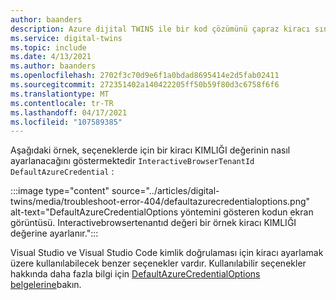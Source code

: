 ```yaml
---
author: baanders
description: Azure dijital TWINS ile bir kod çözümünü çapraz kiracı sınırına tanıtan dosyayı ekleyin
ms.service: digital-twins
ms.topic: include
ms.date: 4/13/2021
ms.author: baanders
ms.openlocfilehash: 2702f3c70d9e6f1a0bdad8695414e2d5fab02411
ms.sourcegitcommit: 272351402a140422205ff50b59f80d3c6758f6f6
ms.translationtype: MT
ms.contentlocale: tr-TR
ms.lasthandoff: 04/17/2021
ms.locfileid: "107589385"
---
```

Aşağıdaki örnek, seçeneklerde için bir kiracı KIMLIĞI değerinin nasıl ayarlanacağını göstermektedir `InteractiveBrowserTenantId` `DefaultAzureCredential` :

:::image type="content" source="../articles/digital-twins/media/troubleshoot-error-404/defaultazurecredentialoptions.png" alt-text="DefaultAzureCredentialOptions yöntemini gösteren kodun ekran görüntüsü. Interactivebrowsertenantıd değeri bir örnek kiracı KIMLIĞI değerine ayarlanır.":::

Visual Studio ve Visual Studio Code kimlik doğrulaması için kiracı ayarlamak üzere kullanılabilecek benzer seçenekler vardır. Kullanılabilir seçenekler hakkında daha fazla bilgi için [DefaultAzureCredentialOptions belgelerine](/dotnet/api/azure.identity.defaultazurecredentialoptions?view=azure-dotnet&preserve-view=true)bakın.